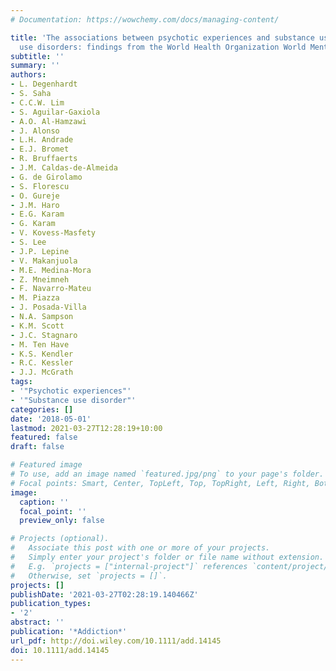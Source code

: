 ```yaml
---
# Documentation: https://wowchemy.com/docs/managing-content/

title: 'The associations between psychotic experiences and substance use and substance
  use disorders: findings from the World Health Organization World Mental Health surveys'
subtitle: ''
summary: ''
authors:
- L. Degenhardt
- S. Saha
- C.C.W. Lim
- S. Aguilar-Gaxiola
- A.O. Al-Hamzawi
- J. Alonso
- L.H. Andrade
- E.J. Bromet
- R. Bruffaerts
- J.M. Caldas-de-Almeida
- G. de Girolamo
- S. Florescu
- O. Gureje
- J.M. Haro
- E.G. Karam
- G. Karam
- V. Kovess-Masfety
- S. Lee
- J.P. Lepine
- V. Makanjuola
- M.E. Medina-Mora
- Z. Mneimneh
- F. Navarro-Mateu
- M. Piazza
- J. Posada-Villa
- N.A. Sampson
- K.M. Scott
- J.C. Stagnaro
- M. Ten Have
- K.S. Kendler
- R.C. Kessler
- J.J. McGrath
tags: 
- '"Psychotic experiences"'
- '"Substance use disorder"'
categories: []
date: '2018-05-01'
lastmod: 2021-03-27T12:28:19+10:00
featured: false
draft: false

# Featured image
# To use, add an image named `featured.jpg/png` to your page's folder.
# Focal points: Smart, Center, TopLeft, Top, TopRight, Left, Right, BottomLeft, Bottom, BottomRight.
image:
  caption: ''
  focal_point: ''
  preview_only: false

# Projects (optional).
#   Associate this post with one or more of your projects.
#   Simply enter your project's folder or file name without extension.
#   E.g. `projects = ["internal-project"]` references `content/project/deep-learning/index.md`.
#   Otherwise, set `projects = []`.
projects: []
publishDate: '2021-03-27T02:28:19.140466Z'
publication_types:
- '2'
abstract: ''
publication: '*Addiction*'
url_pdf: http://doi.wiley.com/10.1111/add.14145
doi: 10.1111/add.14145
---
```

